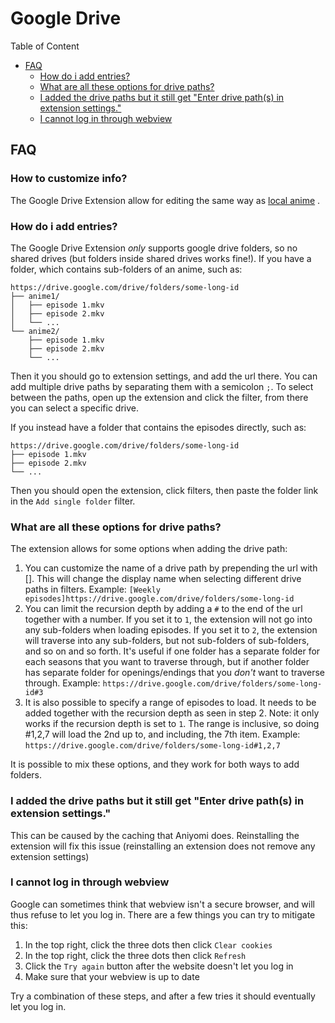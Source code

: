 # Google Drive

Table of Content
- [FAQ](#FAQ)
  - [How do i add entries?](#how-do-i-add-entries)
  - [What are all these options for drive paths?](#what-are-all-these-options-for-drive-paths)
  - [I added the drive paths but it still get "Enter drive path(s) in extension settings."](#i-added-the-drive-paths-but-it-still-get-enter-drive-paths-in-extension-settings)
  - [I cannot log in through webview](#i-cannot-log-in-through-webview)

## FAQ

### How to customize info?

The Google Drive Extension allow for editing the same way as [local anime](https://aniyomi.org/docs/guides/local-anime-source/advanced)      .

### How do i add entries?
The Google Drive Extension *only* supports google drive folders, so no shared drives (but folders inside shared drives works fine!). If you have a folder, which contains sub-folders of an anime, such as:
```
https://drive.google.com/drive/folders/some-long-id
├── anime1/
│   ├── episode 1.mkv
│   ├── episode 2.mkv
│   └── ...
└── anime2/
    ├── episode 1.mkv
    ├── episode 2.mkv
    └── ...
```
Then it you should go to extension settings, and add the url there. You can add multiple drive paths by separating them with a semicolon `;`. To select between the paths, open up the extension and click the filter, from there you can select a specific drive.

If you instead have a folder that contains the episodes directly, such as:
```
https://drive.google.com/drive/folders/some-long-id
├── episode 1.mkv
├── episode 2.mkv
└── ...
```
Then you should open the extension, click filters, then paste the folder link in the `Add single folder` filter.

### What are all these options for drive paths?
The extension allows for some options when adding the drive path:
1. You can customize the name of a drive path by prepending the url with [<insert name>]. This will change the display name when selecting different drive paths in filters. Example: `[Weekly episodes]https://drive.google.com/drive/folders/some-long-id`
2. You can limit the recursion depth by adding a `#` to the end of the url together with a number. If you set it to `1`, the extension will not go into any sub-folders when loading episodes. If you set it to `2`, the extension will traverse into any sub-folders, but not sub-folders of sub-folders, and so on and so forth. It's useful if one folder has a separate folder for each seasons that you want to traverse through, but if another folder has separate folder for openings/endings that you *don't* want to traverse through. Example: `https://drive.google.com/drive/folders/some-long-id#3`
3. It is also possible to specify a range of episodes to load. It needs to be added together with the recursion depth as seen in step 2. Note: it only works if the recursion depth is set to `1`. The range is inclusive, so doing #1,2,7 will load the 2nd up to, and including, the 7th item. Example: `https://drive.google.com/drive/folders/some-long-id#1,2,7`

It is possible to mix these options, and they work for both ways to add folders.

### I added the drive paths but it still get "Enter drive path(s) in extension settings."
This can be caused by the caching that Aniyomi does. Reinstalling the extension will fix this issue (reinstalling an extension does not remove any extension settings)

### I cannot log in through webview
Google can sometimes think that webview isn't a secure browser, and will thus refuse to let you log in. There are a few things you can try to mitigate this:
1. In the top right, click the three dots then click `Clear cookies`
2. In the top right, click the three dots then click `Refresh`
3. Click the `Try again` button after the website doesn't let you log in
4. Make sure that your webview is up to date
   
Try a combination of these steps, and after a few tries it should eventually let you log in.
